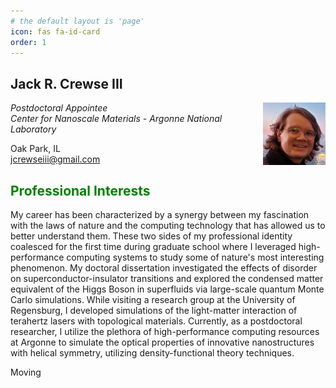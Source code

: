 ```yaml
---
# the default layout is 'page'
icon: fas fa-id-card
order: 1
---
```


## Jack R. Crewse III
<img align="right" width="100" height="100" src="../assets/img/eiffel-headshot.jpg">

*Postdoctoral Appointee*  
*Center for Nanoscale Materials - Argonne National Laboratory*  
  
<i class="fa fa-map-marker"></i> Oak Park, IL  
<i class="fa fa-envelope"></i> [jcrewseiii@gmail.com](mailto:jcrewseiii@gmail.com)

## <span style="color:Green">Professional Interests</span>
My career has been characterized by a synergy between my fascination with the laws of nature and the computing technology that has allowed us to better understand them. These two sides of my professional identity coalesced for the first time during graduate school where I leveraged high-performance computing systems to study some of nature's most interesting phenomenon. My doctoral dissertation investigated the effects of disorder on superconductor-insulator transitions and explored the condensed matter equivalent of the Higgs Boson in superfluids via large-scale quantum Monte Carlo simulations. While visiting a research group at the University of Regensburg, I developed simulations of the light-matter interaction of terahertz lasers with topological materials. Currently, as a postdoctoral researcher, I utilize the plethora of high-performance computing resources at Argonne to simulate the optical properties of innovative nanostructures with helical symmetry, utilizing density-functional theory techniques. 

Moving 